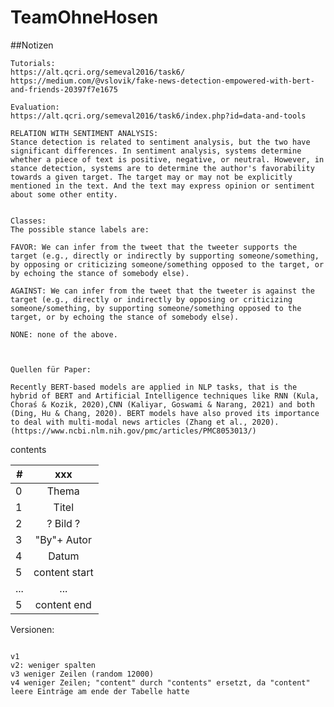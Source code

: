# TeamOhneHosen

##Notizen
``` 
Tutorials:
https://alt.qcri.org/semeval2016/task6/
https://medium.com/@vslovik/fake-news-detection-empowered-with-bert-and-friends-20397f7e1675

Evaluation:
https://alt.qcri.org/semeval2016/task6/index.php?id=data-and-tools

RELATION WITH SENTIMENT ANALYSIS:
Stance detection is related to sentiment analysis, but the two have significant differences. In sentiment analysis, systems determine whether a piece of text is positive, negative, or neutral. However, in stance detection, systems are to determine the author's favorability towards a given target. The target may or may not be explicitly mentioned in the text. And the text may express opinion or sentiment about some other entity.


Classes: 
The possible stance labels are:

FAVOR: We can infer from the tweet that the tweeter supports the target (e.g., directly or indirectly by supporting someone/something, by opposing or criticizing someone/something opposed to the target, or by echoing the stance of somebody else).
 
AGAINST: We can infer from the tweet that the tweeter is against the target (e.g., directly or indirectly by opposing or criticizing someone/something, by supporting someone/something opposed to the target, or by echoing the stance of somebody else).
 
NONE: none of the above.



Quellen für Paper:

Recently BERT-based models are applied in NLP tasks, that is the hybrid of BERT and Artificial Intelligence techniques like RNN (Kula, Choraś & Kozik, 2020),CNN (Kaliyar, Goswami & Narang, 2021) and both (Ding, Hu & Chang, 2020). BERT models have also proved its importance to deal with multi-modal news articles (Zhang et al., 2020).(https://www.ncbi.nlm.nih.gov/pmc/articles/PMC8053013/)

```


contents

|   #           | xxx           | 
| ------------- |:-------------:| 
| 0 | Thema           | 
| 1 | Titel           |  
| 2 | ? Bild ?        |
| 3 | "By"+ Autor     |
| 4 | Datum           |
| 5 | content start   |
|...| ...             |
| 5 | content end     |

Versionen:
``` versionen

v1
v2: weniger spalten
v3 weniger Zeilen (random 12000)
v4 weniger Zeilen; "content" durch "contents" ersetzt, da "content" leere Einträge am ende der Tabelle hatte 
``` 
